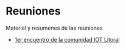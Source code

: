# Reuniones
Material y resumenes de las reuniones

* [1er encuentro de la comunidad IOT Litoral](https://www.meetup.com/IOT-Litoral/events/234426729/)
